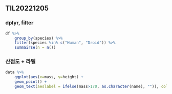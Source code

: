 ## TIL20221205

### dplyr, filter

```r
df %>%
    group_by(species) %>%
    filter(species %in% c("Human", "Droid")) %>%
    summairse(n = n())
````

### 산점도 + 라벨

```r
data %>%
    ggplot(aes(x=mass, y=height) +
    geom_point() +
    geom_text(aeslabel = ifelse(mass>170, as.character(name), "")), col = "blue", vjust = -1, hjust = 0.9)
```
